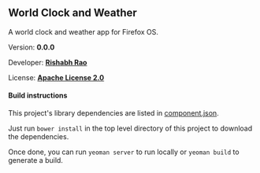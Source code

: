 World Clock and Weather
-----------------------

A world clock and weather app for Firefox OS.

Version: **0.0.0**

Developer: **[Rishabh Rao](http://rishabhsrao.github.com)**

License: **[Apache License 2.0](world-clock-and-weather/blob/master/LICENSE.md)**


#### Build instructions

This project's library dependencies are listed in [component.json](world-clock-and-weather/blob/master/component.json).

Just run `bower install` in the top level directory of this project to download the dependencies.

Once done, you can run `yeoman server` to run locally or `yeoman build` to generate a build.